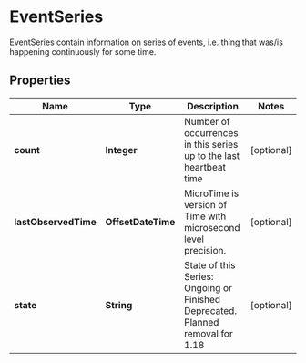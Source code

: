 

# EventSeries

EventSeries contain information on series of events, i.e. thing that was/is happening continuously for some time.

## Properties

Name | Type | Description | Notes
------------ | ------------- | ------------- | -------------
**count** | **Integer** | Number of occurrences in this series up to the last heartbeat time |  [optional]
**lastObservedTime** | **OffsetDateTime** | MicroTime is version of Time with microsecond level precision. |  [optional]
**state** | **String** | State of this Series: Ongoing or Finished Deprecated. Planned removal for 1.18 |  [optional]



